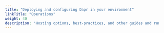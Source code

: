 ```yaml
---
title: "Deploying and configuring Dapr in your environment"
linkTitle: "Operations"
weight: 40
description: "Hosting options, best-practices, and other guides and running your application on Dapr."
---
```

